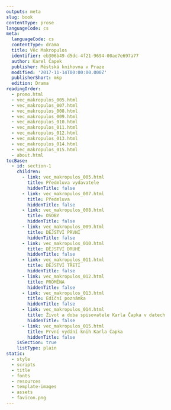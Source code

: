 ```yaml
---
outputs: meta
slug: book
contentType: prose
languageCode: cs
meta:
  languageCode: cs
  contentType: drama
  title: Věc Makropulos
  identifier: eb306b49-d5dc-4f21-9694-00ae7e697a77
  author: Karel Čapek
  publisher: Městská knihovna v Praze
  modified: '2017-11-14T00:00:00.000Z'
  publisherShort: mkp
  edition: Drama
readingOrder:
  - promo.html
  - vec_makropulos_005.html
  - vec_makropulos_007.html
  - vec_makropulos_008.html
  - vec_makropulos_009.html
  - vec_makropulos_010.html
  - vec_makropulos_011.html
  - vec_makropulos_012.html
  - vec_makropulos_013.html
  - vec_makropulos_014.html
  - vec_makropulos_015.html
  - about.html
tocBase:
  - id: section-1
    children:
      - link: vec_makropulos_005.html
        title: Předmluva vydavatele
        hiddenTitle: false
      - link: vec_makropulos_007.html
        title: Předmluva
        hiddenTitle: false
      - link: vec_makropulos_008.html
        title: OSOBY
        hiddenTitle: false
      - link: vec_makropulos_009.html
        title: DĚJSTVÍ PRVNÍ
        hiddenTitle: false
      - link: vec_makropulos_010.html
        title: DĚJSTVÍ DRUHÉ
        hiddenTitle: false
      - link: vec_makropulos_011.html
        title: DĚJSTVÍ TŘETÍ
        hiddenTitle: false
      - link: vec_makropulos_012.html
        title: PROMĚNA
        hiddenTitle: false
      - link: vec_makropulos_013.html
        title: Ediční poznámka
        hiddenTitle: false
      - link: vec_makropulos_014.html
        title: Život a doba spisovatele Karla Čapka v datech
        hiddenTitle: false
      - link: vec_makropulos_015.html
        title: První vydání knih Karla Čapka
        hiddenTitle: false
    isSection: true
    listType: plain
static:
  - style
  - scripts
  - title
  - fonts
  - resources
  - template-images
  - assets
  - favicon.png
---
```

